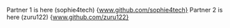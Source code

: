 Partner 1 is here (sophie4tech) {www.github.com/sophie4tech}
Partner 2 is here (zuru122) {www.github.com/zuru122}
